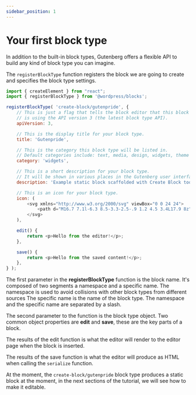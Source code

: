```yaml
---
sidebar_position: 1
---
```


# Your first block type

In addition to the built-in block types, Gutenberg offers a flexible API to build any kind of block type you can imagine.

The `registerBlockType` function registers the block we are going to create and specifies the block type settings.

```js
import { createElement } from "react";
import { registerBlockType } from '@wordpress/blocks';

registerBlockType( 'create-block/gutenpride', {
	// This is just a flag that tells the block editor that this block
	// is using the API version 3 (the latest block type API).
	apiVersion: 3,

	// This is the display title for your block type.
	title: 'Gutenpride',

	// This is the category this block type will be listed in.
	// Default categories include: text, media, design, widgets, theme and embed.
	category: 'widgets',

	// This is a short description for your block type.
	// It will be shown in various places in the Gutenberg user interface.
	description: 'Example static block scaffolded with Create Block tool.',

	// This is an icon for your block type.
	icon: (
		<svg xmlns="http://www.w3.org/2000/svg" viewBox="0 0 24 24">
			<path d="M16.7 7.1l-6.3 8.5-3.3-2.5-.9 1.2 4.5 3.4L17.9 8z" />
		</svg>
	),

	edit() {
		return <p>Hello from the editor!</p>;
	},

	save() {
		return <p>Hello from the saved content!</p>;
	},
} );
```

The first parameter in the **registerBlockType** function is the block name. It's composed of two segments a namespace and a specific name. The namespace is used to avoid collisions with other block types from different sources The specific name is the name of the block type. The namespace and the specific name are separated by a slash.

The second parameter to the function is the block type object. Two common object properties are **edit** and **save**, these are the key parts of a block.

The results of the edit function is what the editor will render to the editor page when the block is inserted.

The results of the save function is what the editor will produce as HTML when calling the `serialize` function.

At the moment, the `create-block/gutenpride` block type produces a static block at the moment, in the next sections of the tutorial, we will see how to make it editable.
